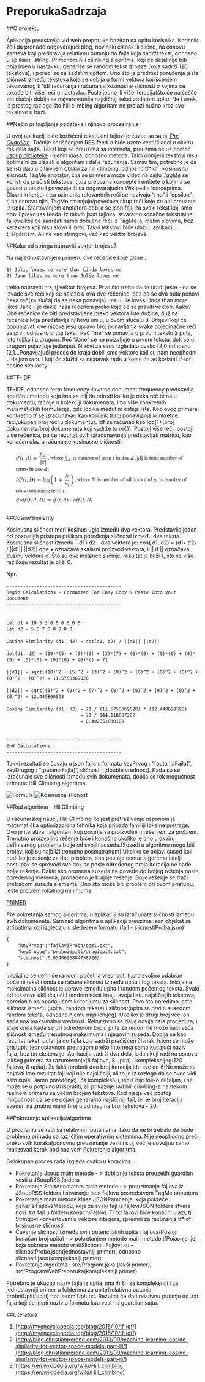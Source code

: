 # PreporukaSadrzaja

##O projektu

Aplikacija predstavlja vid web preporuke baziran na upitu korisnika. Korisnik želi da pronađe odgovarajući blog, novinski članak ili slično, na osnovu zahteva koji predstavlja relativnu putanju do fajla koja sadrži tekst, odnosno u aplikaciji string. Primenom hill climbing algoritma, koji će detaljnije biti objašnjen u nastavku, generiše se random tekst iz baze (koja sadrži 120 tekstova), i poredi se sa zadatim upitom. Ono što je predmet poređenja jeste sličnost između tekstova koja se dobija u formi vektora korišćenjem takozvanog tf*idf računanja i računanja kosinusne sličnosti o kojima će takođe biti više reči u nastavku. Posle jedne ili više iteracija(što će najćešće biti slučaj) dobija se najverovatnije najsličniji tekst zadatom upitu. Ne i uvek, iz prostog razloga što hill climbing algoritam ne prolazi nužno kroz sve tekstove u bazi. 

##Način prikupljanja podataka i njihovo procesiranje

U ovoj aplikaciji biće korišćeni tekstualni fajlovi preuzeti sa sajta [*The Guardian*](https://www.theguardian.com). Tačnije korišćenjem RSS feed-a biće uzete vesti/članci u okviru rss dela sajta. Tekst koji se preuzima sa interneta, preuzima se uz pomoć [Jsoup biblioteke](https://jsoup.org/) i njenih klasa, odnosno metoda. Tako dobijeni tekstovi nisu optimalni za ulazak u algoritam i dalje računanje. Samim tim, potrebno je da se isti daju u čitljivijem obliku za hill climbing, odnosno tf*idf i kosinusnu sličnost. TagMe anotator, čija se primena može videti na sajtu [*TagMe*](https://tagme.d4science.org/tagme/) se koristi da prečisti tekstove, tj.da  prepozna koncepte i entitete o kojima se govori u tekstu i povezuje ih sa odgovarajućim Wikipedia konceptima. Glavni kriterijumi za uzimanje relevantnih reči se nazivaju “rho” i “epsilon”, tj.na osnovu njih, TagMe smanjuje/povećava skup reči koje će biti preuzete iz upita. Startovanjem anotatora dobija se json fajl, za svaki tekst koji smo dobili preko rss feeda. Iz takvih json fajlova, stvaramo konačne tekstualne fajlove koji će sadržati samo dobijene reči iz TagMe-a, malim slovima, bez karaktera koji nisu slovo ili broj. Takvi tekstovi biće ulazi u aplikaciju, tj.algoritam. Ali ne kao stringovi, već kao vektor brojeva. 

##Kako od stringa napraviti vektor brojeva?

Na najjednostavnijem primeru dve rečenice koje glase :
```
1) Julie loves me more than Linda loves me 
2) Jane likes me more than Julie loves me
```
treba napraviti niz, tj.vektor brojeva. Prvo što treba da se uradi jeste - da se izvade sve reči koji se nalaze u ova dve rečenice, bez da se dva puta ponovi neka reč(za slučaj da se neka ponavlja). me Julie loves Linda than more likes Jane – je dakle naša rečenica preko koje će se praviti vektori. Kako? Obe rečenice će biti predstavljene preko vektora iste dužine, dužine rečenice koja predstavlja njihovu uniju, u ovom slučaju 8. Brojevi koji će popunjavati ove nizove jesu upravo broj ponavljanja svake pojedinačne reči za prvi, odnosno drugi tekst. Reč “me” se ponavlja u prvom tekstu 2 puta, isto toliko i u drugom. Reč “Jane” se ne pojavljuje u prvom tekstu, dok se u drugom pojavljuje jedanput. Nizovi za sada izgledaju ovako [2,0 odnosno [2,1…Ponavljajući proces do kraja dobili smo vektore koji su nam neophodni u daljem radu i koji će služiti za nastavak rada u kome će se koristiti tf-idf i cosine similarity.

##TF-IDF

TF-IDF, odnosno term frequency–inverse document frequency predstavlja spefičnu metodu koja ima za cilj da odredi koliko je neka reč bitna u dokumentu, tačnije u kolekciji dokumenata. Ima više konkretnih matematičkih formulacija, gde logika međutim ostaje ista. Kod ovog primera konkretno tf se izračunavao kao količnik (broj ponavljanja konkretne reči/ukupan broj reči u dokumentu). Idf se računao kao log(1+(broj dokumenata/broj dokumenata koji sadrže tu reč)). Postoji više reči, postoji više rečenica, pa će rezultat ovih izračunavanja predstavljati matricu, kao konačan ulaz u računanje kosinusne sličnosti.

![Tf IDF](tfidf.png)

##CosineSimilarity

Kosinusna sličnost meri kosinus ugla između dva vektora. Predstavlja jedan od poznatijih pristupa prilikom poređenja sličnosti između dva teksta. Kosinusna sličnost između – d1 i d2 - dva vektora je: cos( d1, d2) = (d1• d2) / ||d1|| ||d2|| gde • označava skalarni proizvod vektora, i || d || označava dužinu vektora d. Što su dve instance sličnije, rezultat je bliži 1, što se više razlikuju rezultat je bliži 0.

Npr. 

```
------------------------------------------
Begin Calculations - Formatted For Easy Copy & Paste Into your Document
------------------------------------------


Let d1 = 10 5 3 0 0 0 0 0 0
Let d2 = 5 0 7 0 0 9 0 0

Cosine Similarity (d1, d2) = dot(d1, d2) / ||d1|| ||d2||

dot(d1, d2) = (10)*(5) + (5)*(0) + (3)*(7) + (0)*(0) + (0)*(0) + (0)*(9) + (0)*(0) + (0)*(0) + (0)*() = 71

||d1|| = sqrt((10)^2 + (5)^2 + (3)^2 + (0)^2 + (0)^2 + (0)^2 + (0)^2 + (0)^2 + (0)^2) = 11.5758369028

||d2|| = sqrt((5)^2 + (0)^2 + (7)^2 + (0)^2 + (0)^2 + (9)^2 + (0)^2 + (0)^2) = 12.449899598

Cosine Similarity (d1, d2) = 71 / (11.5758369028) * (12.449899598)
                           = 71 / 144.118007202
                           = 0.492651830109


------------------------------------------
End Calculations
------------------------------------------
```

Takvi rezultati se čuvaju u json fajlu u formatu keyPrvog : “[putanjaFajla]”, keyDrugog : “[putanjaFajla]”, sličnost : [double vrednost]. Kada su se izračunale sve sličnosti između svih dokumenata, dobija se tek mogućnost primene Hill Climbing algoritma.

![Formula](http://i.imgur.com/fyqLo.png)   ![Kosinusna sličnost](http://blog.christianperone.com/wp-content/uploads/2013/09/Dot_Product.png)

##Rad algoritma – HillClimbing

U računarskoj nauci, Hill Climbing, to jest pretraživanje usponom je matematička optimizaciona tehnika koja pripada familiji lokalne pretrage. Ovo je iterativan algoritam koji počinje sa proizvoljnim rešenjem za problem. Trenutno proizvoljno rešenje biće i konačno ukoliko je ono u okviru definisanog problema bolje od svojih suseda.(Susedi u algoritmu mogu biti brojevi koji su najbliži trenutno posmatranom) Ukoliko se pojavi sused koji nudi bolje rešenje za dati problem, ono postaje centar algoritma i dalji postupak se sprovodi sve dok se posle određenog broja iteracija ne nađe bolje rešenje. Dakle ako promena suseda ne dovede do boljeg rešenja posle određenog vremena, pronađeno je krajnje rešenje. Bolje rešenje se traži pretragom suseda elementa. Ono što može biti problem pri ovom pristupu, jeste problem lokalnog minimuma. 

[PRIMER](https://en.wikipedia.org/wiki/Hill_climbing#/media/File:Hill_Climbing_with_Simulated_Annealing.gif)

Pre pokretanja samog algoritma, u aplikaciji su izračunate sličnosti između svih dokumenata. Sam rad algoritma u aplikaciji preuzima json objekat sa atributima koji izgledaju u sledećem formatu (fajl - slicnostiProba.json) 
```
{	
	"keyPrvog":"fajloviProba/osmi.txt",
	"keyDrugog":"probniUpiti/drugiUpit.txt",
	"slicnost":0.05406268847587203
}
```
Inicijalno se definiše random početna vrednost, tj.proizvoljno odabran početni tekst i onda se računa sličnost između upita i tog teksta. Inicijalna maksimalna sličnost je upravo između upita i random početnog teksta. Svaki od tekstova uključujući i random tekst imaju svoju listu najsličnijih tekstova, poređanih po opadajućem kriterijumu za sličnost. Prvo što poredimo jeste sličnost između (upita i random teksta) i sličnost(upita sa prvim susedom random teksta, odnosno njemu najsličnijeg). Ukoliko je drugi broj veći on sada ima maksimalnu vrednost. Rekurzivno se dalje odvija cela procedura, i staje onda kada se pri određenom broju puta za redom ne može naći veća sličnost između trenutnog maksimuma i njegovih suseda. Dobija se kao rezultat tekst, putanja do fajla koja sadrži prečišćen članak. Istom se može pristupiti jednostavnom pretragom preko interneta samo kucajući naziv fajla, bez txt ekstenzije.
Aplikacija sadrži dva dela, jedan koji radi na osnovu lakšeg primera za razumevanje(8 fajlova, 8 upita) i kompleksnijeg(120 fajlova, 8 upita). Za lakši(probni) deo broj iteracija ide sve do 6(Ne može se pojaviti kao rezultat fajl koji nije najsličniji, ali to je iz razloga da se ovde vidi sam ispis i samo poređenje). Za kompleksniji, ispis nije toliko detaljan, i ne može se u potpunosti ispratiti, ali prikazuje rad hill climbing-a na nekom realnom primeru sa većim brojem tekstova. Kod njega već postoji mogućnost da se ne pojavi generalno najsličniji fajl, jer je broj iteracija sveden na znatno manji broj u odnosu na broj tekstova - 20. 

##Pokretanje aplikacije/algoritma

U programu se radi sa relativnim putanjama, tako da ne bi trebalo da bude problema pri radu sa različitim operativnim sistemima. Nije neophodno preći preko svih koraka(ponovno preuzimanje vesti i sl.), već je dovoljno samo realizovati korak pod nazivom Pokretanje algoritma.

Celokupan proces rada izgleda ovako u koracima : 
*  Pokretanje Jsoup main metode - > dobijanje teksta preuzetih guardian vesti u JSoupRSS folderu
*	Pokretanje StartAnnotators main metode - > preuzimanje fajlova iz JSoupRSS foldera i stvaranje json fajlova posredstvom TagMe anotatora
*	Pokretanje main metode klase JSONPamcenje, koja pokreće generisiFajloveMetodu, koja za svaki fajl iz fajloviJSON foldera stvara novi .txt fajl u folderu konacniFajlovi. Ti txt fajlovi biće konačni ulazi, tj. Stringovi konvertovani u vektore integera, spremni za računanje tf*idf i kosinusne sličnosti. 
*	Čuvanje sličnosti između svih potencijalnih upita i fajlova(Postoji konačan broj upita) - > pokretanjem metode main metode tfPojasnjenje, koja pokrece metodu vratiSlicnosti. Fajlovi su – slicnostProba.json(jednostavniji primer), odnosno slicnosti.json(kompleksniji primer)
*	Pokretanje algoritma : src/Program.java (lakši primer), src/ProgramWebPreporuka(kompleksniji primer)

Potrebno je ukucati naziv fajla iz upita, ima ih 8 i za kompleksniji i za jednostavniji primer u folderima za upite(relativna putanja - probniUpiti/upiti) npr. sedmiUpit.txt. Rezultat će dati relativnu putanju do .txt fajla koji će imati naziv u formatu kao vest na guardian sajtu. 

##Literatura

1.  [http://myencyclopedia.top/blog/2015/10/tf-idf/](http://myencyclopedia.top/blog/2015/10/tf-idf/)
2.  [http://blog.christianperone.com/2013/09/machine-learning-cosine-similarity-for-vector-space-models-part-iii/](http://blog.christianperone.com/2013/09/machine-learning-cosine-similarity-for-vector-space-models-part-iii/)  
3.  [https://en.wikipedia.org/wiki/Hill_climbing](https://en.wikipedia.org/wiki/Hill_climbing)

